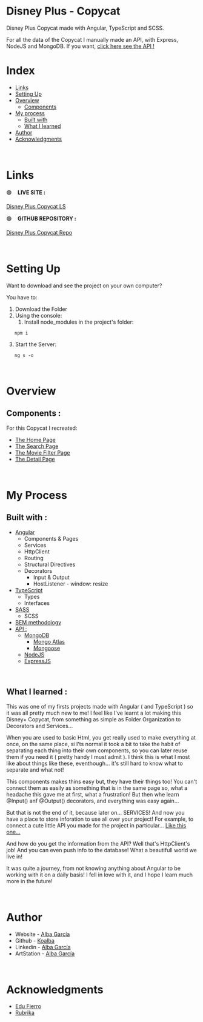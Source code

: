 # Disney Plus - Copycat

Disney Plus Copycat made with Angular, TypeScript and SCSS.

For all the data of the Copycat I manually made an API, with Express, NodeJS and MongoDB. If you want, [click here see the API !](https://github.com/koalba/DisneyPlus_API)

# Index

- [Links](#links)
- [Setting Up](#setting-up)
- [Overview](#overview)
  - [Components](#components)
- [My process](#my-process)
  - [Built with](#built-with)
  - [What I learned](#what-i-learned)
- [Author](#author)
- [Acknowledgments](#acknowledgments)

<p>&nbsp;</p>

# Links

🟢 &nbsp;&nbsp; **LIVE SITE :**

[Disney Plus Copycat LS](https://disney-plus-copycat.vercel.app/)

🟢 &nbsp;&nbsp; **GITHUB REPOSITORY :**

[Disney Plus Copycat Repo](https://github.com/koalba/DisneyPlus_Copycat)

<p>&nbsp;</p>

# Setting Up

Want to download and see the project on your own computer?

You have to:

1. Download the Folder
2. Using the console:
   1. Install node_modules in the project's folder:

```
   npm i
```

3. Start the Server:

```
   ng s -o
```

<p>&nbsp;</p>

# Overview

## Components :

For this Copycat I recreated:

- [The Home Page](https://disney-plus-copycat.vercel.app/)
- [The Search Page](https://disney-plus-copycat.vercel.app/search)
- [The Movie Filter Page](https://disney-plus-copycat.vercel.app/movies)
- [The Detail Page](https://disney-plus-copycat.vercel.app/movies/628628211809e29b6438b8c1)

<p>&nbsp;</p>

# My Process

## Built with :

- [Angular](https://angular.io/)
  - Components & Pages
  - Services
  - HttpClient
  - Routing
  - Structural Directives
  - Decorators
    - Input & Output
    - HostListener - window: resize
- [TypeScript](https://www.typescriptlang.org/)
  - Types
  - Interfaces
- [SASS](https://sass-lang.com/)
  - SCSS
- [BEM methodology](http://getbem.com/)
- [API :](https://github.com/koalba/DisneyPlus_API)
  - [MongoDB](https://www.mongodb.com/es)
    - [Mongo Atlas](https://www.mongodb.com/cloud/atlas/lp/try2?utm_source=google&utm_campaign=gs_emea_spain_search_core_brand_atlas_desktop&utm_term=mongo%20atlas&utm_medium=cpc_paid_search&utm_ad=e&utm_ad_campaign_id=12212624563&adgroup=115749706943&gclid=CjwKCAjw7cGUBhA9EiwArBAvouj0Dg70A3cQP_dPLQAHqR8xvC2PysrR09YofRBvdH5d58-CgNTQ1RoCGVYQAvD_BwE)
    - [Mongoose](https://mongoosejs.com/)
  - [NodeJS](https://nodejs.org/en/)
  - [ExpressJS](https://expressjs.com/es/)

<p>&nbsp;</p>

## What I learned :

This was one of my firsts projects made with Angular ( and TypeScript ) so it was all pretty much new to me! I feel like I've learnt a lot making this Disney+ Copycat, from something as simple as Folder Organization to Decorators and Services...

When you are used to basic Html, you get really used to make everything at once, on the same place, si I'ts normal it took a bit to take the habit of separating each thing into their own components, so you can later reuse them if you need it ( pretty handy I must admit ). I think this is what I most like about things like these, eventhough... it's still hard to know what to separate and what not!

This components makes thins easy but, they have their things too! You can't connect them as easily as something that is in the same page so, what a headache this gave me at first, what a frustration! But then whe learn @Input() anf @Output() decorators, and everything was easy again...

But that is not the end of it, because later on... SERVICES! And now you have a place to store inforation to use all over your project! For example, to connect a cute little API you made for the project in particular... [Like this one...](https://github.com/koalba/DisneyPlus_API)

And how do you get the information from the API? Well that's HttpClient's job! And you can even push info to the database! What a beautifull world we live in!

It was quite a journey, from not knowing anything about Angular to be working with it on a daily basis! I fell in love with it, and I hope I learn much more in the future!

<p>&nbsp;</p>

# Author

- Website - [Alba García](https://koalba.com/)
- Github - [Koalba](https://github.com/koalba)
- Linkedin - [Alba García](https://es.linkedin.com/in/koalba)
- ArtStation - [Alba García](https://www.artstation.com/koal_art)

<p>&nbsp;</p>

# Acknowledgments

- [Edu Fierro](https://www.youtube.com/c/EduardoFierroPro)
- [Rubrika](https://rubrika.es/)
